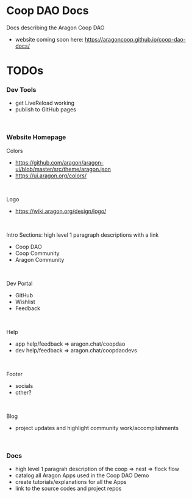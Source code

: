 # Coop DAO Docs

Docs describing the Aragon Coop DAO
- website coming soon here: https://aragoncoop.github.io/coop-dao-docs/

# TODOs

### Dev Tools 
- get LiveReload working
- publish to GitHub pages

<br />

### Website Homepage 

Colors
- https://github.com/aragon/aragon-ui/blob/master/src/theme/aragon.json
- https://ui.aragon.org/colors/

<br />

Logo
- https://wiki.aragon.org/design/logo/

<br />

Intro Sections: high level 1 paragraph descriptions with a link
- Coop DAO
- Coop Community 
- Aragon Community

<br />

Dev Portal
- GitHub
- Wishlist
- Feedback

<br />

Help
- app help/feedback => aragon.chat/coopdao
- dev help/feedback => aragon.chat/coopdaodevs

<br />

Footer
- socials
- other?

<br />

Blog
- project updates and highlight community work/accomplishments

<br />

### Docs 
- high level 1 paragrah description of the coop => nest => flock flow
- catalog all Aragon Apps used in the Coop DAO Demo
- create tutorials/explanations for all the Apps
- link to the source codes and project repos
